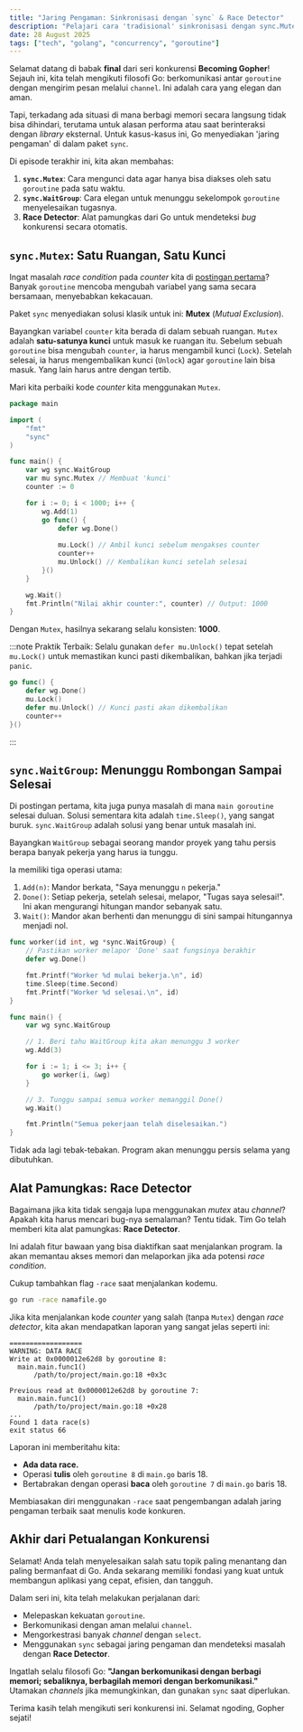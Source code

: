 ```yaml
---
title: "Jaring Pengaman: Sinkronisasi dengan `sync` & Race Detector"
description: "Pelajari cara 'tradisional' sinkronisasi dengan sync.Mutex dan sync.WaitGroup, dan temukan alat pamungkas Go untuk mendeteksi race condition secara otomatis."
date: 28 August 2025
tags: ["tech", "golang", "concurrency", "goroutine"]
---
```


Selamat datang di babak **final** dari seri konkurensi **Becoming Gopher**! Sejauh ini, kita telah mengikuti filosofi Go: berkomunikasi antar `goroutine` dengan mengirim pesan melalui `channel`. Ini adalah cara yang elegan dan aman.

Tapi, terkadang ada situasi di mana berbagi memori secara langsung tidak bisa dihindari, terutama untuk alasan performa atau saat berinteraksi dengan *library* eksternal. Untuk kasus-kasus ini, Go menyediakan 'jaring pengaman' di dalam paket `sync`.

Di episode terakhir ini, kita akan membahas:
1.  **`sync.Mutex`**: Cara mengunci data agar hanya bisa diakses oleh satu `goroutine` pada satu waktu.
2.  **`sync.WaitGroup`**: Cara elegan untuk menunggu sekelompok `goroutine` menyelesaikan tugasnya.
3.  **Race Detector**: Alat pamungkas dari Go untuk mendeteksi *bug* konkurensi secara otomatis.

## `sync.Mutex`: Satu Ruangan, Satu Kunci

Ingat masalah *race condition* pada *counter* kita di [postingan pertama](./pengenalan-konkurensi-goroutine)? Banyak `goroutine` mencoba mengubah variabel yang sama secara bersamaan, menyebabkan kekacauan.

Paket `sync` menyediakan solusi klasik untuk ini: **Mutex** (*Mutual Exclusion*).

Bayangkan variabel `counter` kita berada di dalam sebuah ruangan. `Mutex` adalah **satu-satunya kunci** untuk masuk ke ruangan itu. Sebelum sebuah `goroutine` bisa mengubah `counter`, ia harus mengambil kunci (`Lock`). Setelah selesai, ia harus mengembalikan kunci (`Unlock`) agar `goroutine` lain bisa masuk. Yang lain harus antre dengan tertib.

Mari kita perbaiki kode *counter* kita menggunakan `Mutex`.

```go
package main

import (
	"fmt"
	"sync"
)

func main() {
	var wg sync.WaitGroup
	var mu sync.Mutex // Membuat 'kunci'
	counter := 0

	for i := 0; i < 1000; i++ {
		wg.Add(1)
		go func() {
			defer wg.Done()
			
			mu.Lock() // Ambil kunci sebelum mengakses counter
			counter++
			mu.Unlock() // Kembalikan kunci setelah selesai
		}()
	}

	wg.Wait()
	fmt.Println("Nilai akhir counter:", counter) // Output: 1000
}
```

Dengan `Mutex`, hasilnya sekarang selalu konsisten: **1000**.

:::note
Praktik Terbaik: Selalu gunakan `defer mu.Unlock()` tepat setelah `mu.Lock()` untuk memastikan kunci pasti dikembalikan, bahkan jika terjadi `panic`.

```go
go func() {
    defer wg.Done()
    mu.Lock()
    defer mu.Unlock() // Kunci pasti akan dikembalikan
    counter++
}()
```
:::

## `sync.WaitGroup`: Menunggu Rombongan Sampai Selesai
Di postingan pertama, kita juga punya masalah di mana `main goroutine` selesai duluan. Solusi sementara kita adalah `time.Sleep()`, yang sangat buruk. `sync.WaitGroup` adalah solusi yang benar untuk masalah ini.

Bayangkan `WaitGroup` sebagai seorang mandor proyek yang tahu persis berapa banyak pekerja yang harus ia tunggu.

Ia memiliki tiga operasi utama:
1. `Add(n)`: Mandor berkata, "Saya menunggu `n` pekerja."
2. `Done()`: Setiap pekerja, setelah selesai, melapor, "Tugas saya selesai!". Ini akan mengurangi hitungan mandor sebanyak satu.
3. `Wait()`: Mandor akan berhenti dan menunggu di sini sampai hitungannya menjadi nol.

```go
func worker(id int, wg *sync.WaitGroup) {
	// Pastikan worker melapor 'Done' saat fungsinya berakhir
	defer wg.Done() 

	fmt.Printf("Worker %d mulai bekerja.\n", id)
	time.Sleep(time.Second)
	fmt.Printf("Worker %d selesai.\n", id)
}

func main() {
	var wg sync.WaitGroup

	// 1. Beri tahu WaitGroup kita akan menunggu 3 worker
	wg.Add(3)

	for i := 1; i <= 3; i++ {
		go worker(i, &wg)
	}

	// 3. Tunggu sampai semua worker memanggil Done()
	wg.Wait()

	fmt.Println("Semua pekerjaan telah diselesaikan.")
}
```

Tidak ada lagi tebak-tebakan. Program akan menunggu persis selama yang dibutuhkan.

## Alat Pamungkas: Race Detector
Bagaimana jika kita tidak sengaja lupa menggunakan *mutex* atau *channel*? Apakah kita harus mencari bug-nya semalaman? Tentu tidak. Tim Go telah memberi kita alat pamungkas: **Race Detector**.

Ini adalah fitur bawaan yang bisa diaktifkan saat menjalankan program. Ia akan memantau akses memori dan melaporkan jika ada potensi *race condition*.

Cukup tambahkan flag `-race` saat menjalankan kodemu.

```bash
go run -race namafile.go
```

Jika kita menjalankan kode *counter* yang salah (tanpa `Mutex`) dengan *race detector*, kita akan mendapatkan laporan yang sangat jelas seperti ini:

```plaintext
==================
WARNING: DATA RACE
Write at 0x0000012e62d8 by goroutine 8:
  main.main.func1()
      /path/to/project/main.go:18 +0x3c

Previous read at 0x0000012e62d8 by goroutine 7:
  main.main.func1()
      /path/to/project/main.go:18 +0x28
...
Found 1 data race(s)
exit status 66
```

Laporan ini memberitahu kita:
- **Ada data race.**
- Operasi **tulis** oleh `goroutine 8` di `main.go` baris 18.
- Bertabrakan dengan operasi **baca** oleh `goroutine 7` di `main.go` baris 18.

Membiasakan diri menggunakan `-race` saat pengembangan adalah jaring pengaman terbaik saat menulis kode konkuren.

## Akhir dari Petualangan Konkurensi
Selamat! Anda telah menyelesaikan salah satu topik paling menantang dan paling bermanfaat di Go. Anda sekarang memiliki fondasi yang kuat untuk membangun aplikasi yang cepat, efisien, dan tangguh.

Dalam seri ini, kita telah melakukan perjalanan dari:
- Melepaskan kekuatan `goroutine`.
- Berkomunikasi dengan aman melalui `channel`.
- Mengorkestrasi banyak *channel* dengan `select`.
- Menggunakan `sync` sebagai jaring pengaman dan mendeteksi masalah dengan **Race Detector**.

Ingatlah selalu filosofi Go: **"Jangan berkomunikasi dengan berbagi memori; sebaliknya, berbagilah memori dengan berkomunikasi."** Utamakan *channels* jika memungkinkan, dan gunakan `sync` saat diperlukan.

Terima kasih telah mengikuti seri konkurensi ini. Selamat ngoding, Gopher sejati!